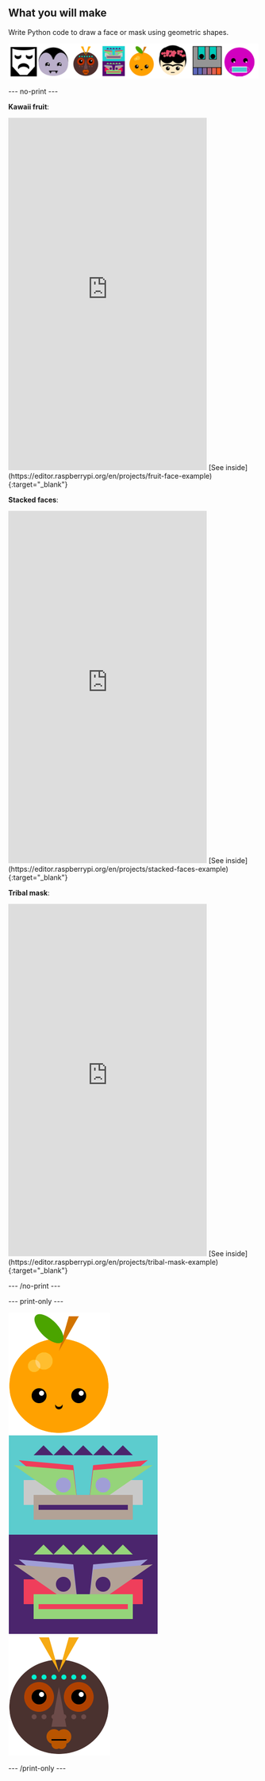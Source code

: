 ## What you will make

Write Python code to draw a face or mask using geometric shapes. 
 
![Examples of different faces.](images/strip.png)

--- no-print ---

**Kawaii fruit**:
<iframe src="https://editor.raspberrypi.org/en/embed/viewer/fruit-face-example" width="400" height="710" frameborder="0" marginwidth="0" marginheight="0" allowfullscreen>
</iframe>
[See inside](https://editor.raspberrypi.org/en/projects/fruit-face-example){:target="_blank"}

**Stacked faces**:
<iframe src="https://editor.raspberrypi.org/en/embed/viewer/stacked-faces-example" width="400" height="710" frameborder="0" marginwidth="0" marginheight="0" allowfullscreen>
</iframe>
[See inside](https://editor.raspberrypi.org/en/projects/stacked-faces-example){:target="_blank"}

**Tribal mask**:
<iframe src="https://editor.raspberrypi.org/en/embed/viewer/tribal-mask-example" width="400" height="710" frameborder="0" marginwidth="0" marginheight="0" allowfullscreen>
</iframe>
[See inside](https://editor.raspberrypi.org/en/projects/tribal-mask-example){:target="_blank"}

--- /no-print ---

--- print-only ---

![The output area from the Kawaii fruit project.](images/smile.png)
![The output area from the Stacked faces project.](images/stacked.png)
![The output area from the Tribal mask project.](images/tribal.png)

--- /print-only ---

